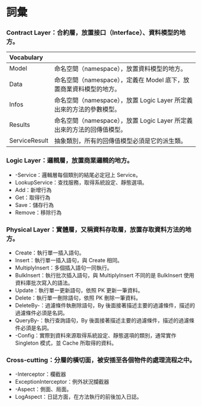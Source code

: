 # 詞彙

### Contract Layer：合約層，放置接口（Interface）、資料模型的地方。

|Vocabulary|   |
|:--|:--|
|Model|命名空間（namespace），放置資料模型的地方。|
|Data|命名空間（namespace），定義在 Model 底下，放置商業資料模型的地方。|
|Infos|命名空間（namespace），放置 Logic Layer 所定義出來的方法的參數模型。|
|Results|命名空間（namespace），放置 Logic Layer 所定義出來的方法的回傳值模型。|
|ServiceResult|抽象類別，所有的回傳值模型必須是它的派生類。|

### Logic Layer：邏輯層，放置商業邏輯的地方。

- -Service：邏輯層每個類別的結尾必定冠上 Service。
- LookupService：查找服務，取得系統設定、靜態選項。
- Add：新增行為
- Get：取得行為
- Save：儲存行為
- Remove：移除行為

### Physical Layer：實體層，又稱資料存取層，放置存取資料方法的地方。

- Create：執行單一插入語句。
- Insert：執行單一插入語句，與 Create 相同。
- MultiplyInsert：多個插入語句一同執行。
- BulkInsert：執行批次插入語句，與 MultiplyInsert 不同的是 BulkInsert 使用資料庫批次寫入的語法。
- Update：執行單一更新語句，依照 PK 更新一筆資料。
- Delete：執行單一刪除語句，依照 PK 刪除一筆資料。
- DeleteBy-：過濾條件執刪除語句，By 後面接著描述主要的過濾條件，描述的過濾條件必須是名詞。
- QueryBy-：執行查詢語句，By 後面接著描述主要的過濾條件，描述的過濾條件必須是名詞。
- -Config：實際到資料來源取得系統設定、靜態選項的類別，通常實作 Singleton 模式，並 Cache 所取得的資料。

### Cross-cutting：分層的橫切面，被安插至各個物件的處理流程之中。

- -Interceptor：欄截器
- ExceptionInterceptor：例外狀況攔截器
- -Aspect：側面、局面。
- LogAspect：日誌方面，在方法執行的前後加入日誌。

